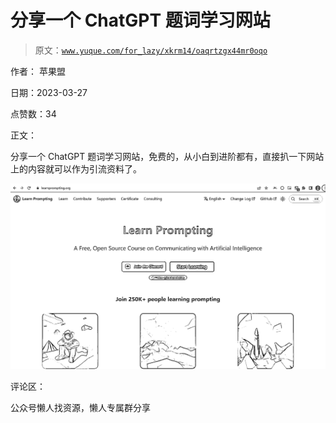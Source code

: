 # 分享一个 ChatGPT 题词学习网站

> 原文：[`www.yuque.com/for_lazy/xkrm14/oaqrtzgx44mr0oqo`](https://www.yuque.com/for_lazy/xkrm14/oaqrtzgx44mr0oqo)



作者： 苹果盟



日期：2023-03-27



点赞数：34



正文：



分享一个 ChatGPT 题词学习网站，免费的，从小白到进阶都有，直接扒一下网站上的内容就可以作为引流资料了。



![](img/d54552b054c7e5fd44e17d4a64c45136.png)  

评论区：



公众号懒人找资源，懒人专属群分享

</ne-p>